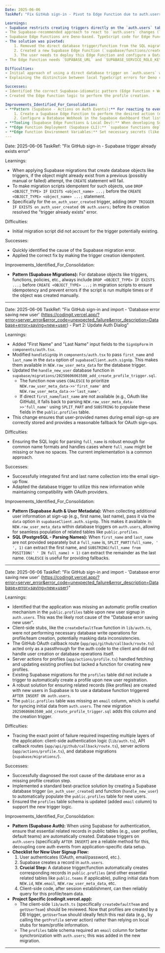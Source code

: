 ```yaml
---
Date: 2025-06-06
TaskRef: "Fix GitHub sign-in - Pivot to Edge Function due to auth.users trigger permissions"

Learnings:
- Supabase restricts creating triggers directly on the `auth.users` table for the default `postgres` role (or roles without explicit ownership/superuser privileges on the `auth` schema), leading to "42501: must be owner of relation users" errors.
- The Supabase-recommended approach to react to `auth.users` changes (like new user inserts) is to use Database Webhooks that call Supabase Edge Functions.
- Supabase Edge Functions are Deno-based. TypeScript code for Edge Functions will show local linting/type errors in a Node.js/Next.js configured environment because Deno types/globals are not recognized. This is a tooling display issue and doesn't mean the Edge Function code is incorrect for its Deno deployment target.
- The solution was pivoted:
    1. Removed the direct database trigger/function from the SQL migration.
    2. Created a new Supabase Edge Function (`supabase/functions/create-user-profile/index.ts`) to handle profile creation. This function expects a webhook payload, extracts new user data, and inserts a record into `public.profiles`.
    3. The user needs to deploy this Edge Function and configure a Database Webhook in their Supabase dashboard to trigger this function on `INSERT` events in `auth.users`.
- The Edge Function needs `SUPABASE_URL` and `SUPABASE_SERVICE_ROLE_KEY` environment variables set in the Supabase project settings for the function.

Difficulties:
- Initial approach of using a direct database trigger on `auth.users` was incompatible with Supabase's permission model for the `auth` schema.
- Explaining the distinction between local TypeScript errors for Deno code versus the code's validity in its Deno runtime environment.

Successes:
- Identified the correct Supabase-idiomatic pattern (Edge Function + Webhook) for handling actions on `auth.users` events.
- Created the Edge Function logic to perform the profile creation.

Improvements_Identified_For_Consolidation:
- **Pattern (Supabase - Actions on Auth Events):** For reacting to events in the `auth.users` table (e.g., new user creation), the standard and most reliable method is:
    1. Create a Supabase Edge Function to perform the desired action (e.g., insert into `public.profiles`). This function will use the `SUPABASE_SERVICE_ROLE_KEY` for elevated privileges if needed.
    2. Configure a Database Webhook in the Supabase dashboard that listens for the specific event (e.g., `INSERT` on `auth.users`) and calls the deployed Edge Function via HTTP POST.
- **Tooling (Supabase Edge Functions & Local Dev):** When developing Supabase Edge Functions (Deno/TypeScript) within a Node.js/Next.js project, expect local TypeScript errors for Deno-specific code. This is a local linting issue; the code should be validated against the Deno environment.
- **Edge Function Deployment (Supabase CLI):** `supabase functions deploy <function_name> [--no-verify-jwt]`
- **Edge Function Environment Variables:** Set necessary secrets (like `SUPABASE_URL`, `SUPABASE_SERVICE_ROLE_KEY`) in the Supabase project dashboard for the function.
---
```

Date: 2025-06-06
TaskRef: "Fix GitHub sign-in - Supabase trigger already exists error"

Learnings:
- When applying Supabase migrations that create database objects like triggers, if the object might already exist from a previous (possibly manual or failed) attempt, the `CREATE` statement will fail.
- To make migration scripts idempotent for such objects, use `DROP <OBJECT_TYPE> IF EXISTS <object_name> ...;` before the `CREATE <OBJECT_TYPE> <object_name> ...;` statement.
- Specifically for the `on_auth_user_created` trigger, adding `DROP TRIGGER IF EXISTS on_auth_user_created ON auth.users;` before its creation resolved the "trigger already exists" error.

Difficulties:
- Initial migration script did not account for the trigger potentially existing.

Successes:
- Quickly identified the cause of the Supabase migration error.
- Applied the correct fix by making the trigger creation idempotent.

Improvements_Identified_For_Consolidation:
- **Pattern (Supabase Migrations):** For database objects like triggers, functions, policies, etc., always include `DROP <OBJECT_TYPE> IF EXISTS ...;` before `CREATE <OBJECT_TYPE> ...;` in migration scripts to ensure idempotency and prevent errors if the script is run multiple times or if the object was created manually.
---
Date: 2025-06-06
TaskRef: "Fix GitHub sign-in and import - 'Database error saving new user' (https://codingit.vercel.app/?error=server_error&error_code=unexpected_failure&error_description=Database+error+saving+new+user) - Part 2: Update Auth Dialog"

Learnings:
- Added "First Name" and "Last Name" input fields to the `SignUpForm` in `components/auth.tsx`.
- Modified `handleSignUp` in `components/auth.tsx` to pass `first_name` and `last_name` in the `data` option of `supabaseClient.auth.signUp`. This makes them available in `NEW.raw_user_meta_data` for the database trigger.
- Updated the `handle_new_user` database function in `supabase/migrations/20250606063500_add_create_profile_trigger.sql`.
  - The function now uses `COALESCE` to prioritize `NEW.raw_user_meta_data->>'first_name'` and `NEW.raw_user_meta_data->>'last_name'`.
  - If direct `first_name`/`last_name` are not available (e.g., OAuth like GitHub), it falls back to parsing `NEW.raw_user_meta_data->>'full_name'` using `SPLIT_PART` and `SUBSTRING` to populate these fields in the `public.profiles` table.
- This change ensures that user-provided names during email sign-up are correctly stored and provides a reasonable fallback for OAuth sign-ups.

Difficulties:
- Ensuring the SQL logic for parsing `full_name` is robust enough for common name formats and handles cases where `full_name` might be missing or have no spaces. The current implementation is a common approach.

Successes:
- Successfully integrated first and last name collection into the email sign-up flow.
- Adapted the database trigger to utilize this new information while maintaining compatibility with OAuth providers.

Improvements_Identified_For_Consolidation:
- **Pattern (Supabase Auth & User Metadata):** When collecting additional user information at sign-up (e.g., first name, last name), pass it via the `data` option in `supabaseClient.auth.signUp`. This makes it available in `NEW.raw_user_meta_data` within database triggers on `auth.users`, allowing for seamless population of related tables like `public.profiles`.
- **SQL (PostgreSQL - Parsing Names):** When `first_name` and `last_name` are not provided separately but a `full_name` is, `SPLIT_PART(full_name, ' ', 1)` can extract the first name, and `SUBSTRING(full_name from POSITION(' ' IN full_name) + 1)` can extract the remainder as the last name. `COALESCE` is useful for providing fallbacks.
---
Date: 2025-06-06
TaskRef: "Fix GitHub sign-in and import - 'Database error saving new user' (https://codingit.vercel.app/?error=server_error&error_code=unexpected_failure&error_description=Database+error+saving+new+user)"

Learnings:
- Identified that the application was missing an automatic profile creation mechanism in the `public.profiles` table upon new user signup in `auth.users`. This was the likely root cause of the "Database error saving new user".
- Client-side stubs, like the `createDefaultTeam` function in `lib/auth.ts`, were not performing necessary database write operations for profile/team creation, potentially masking data inconsistencies.
- The GitHub OAuth callback route (`app/api/github/callback/route.ts`) acted only as a passthrough for the auth code to the client and did not handle user creation or database operations itself.
- Server actions for profiles (`app/actions/profile.ts`) handled fetching and updating existing profiles but lacked a function for creating new profiles.
- Existing Supabase migrations for the `profiles` table did not include a trigger to automatically create a profile upon new user registration.
- A robust solution for ensuring related records (like profiles) are created with new users in Supabase is to use a database function triggered `AFTER INSERT ON auth.users`.
- The `public.profiles` table was missing an `email` column, which is useful for syncing initial data from `auth.users`. The new migration `20250606063500_add_create_profile_trigger.sql` adds this column and the creation trigger.

Difficulties:
- Tracing the exact point of failure required inspecting multiple layers of the application: client-side authentication logic (`lib/auth.ts`), API callback routes (`app/api/github/callback/route.ts`), server actions (`app/actions/profile.ts`), and database migrations (`supabase/migrations/`).

Successes:
- Successfully diagnosed the root cause of the database error as a missing profile creation step.
- Implemented a standard best-practice solution by creating a Supabase database trigger (`on_auth_user_created`) and function (`handle_new_user`) to automatically populate the `public.profiles` table for new users.
- Ensured the `profiles` table schema is updated (added `email` column) to support the new trigger logic.

Improvements_Identified_For_Consolidation:
- **Pattern (Supabase Auth):** When using Supabase for authentication, ensure that essential related records in public tables (e.g., user profiles, default teams) are automatically created. Database triggers on `auth.users` (specifically `AFTER INSERT`) are a reliable method for this, decoupling core auth events from application-specific data setup.
- **Checklist for New User Signup Flow:**
    1. User authenticates (OAuth, email/password, etc.).
    2. Supabase creates a record in `auth.users`.
    3. **Crucial Step:** A database trigger/function automatically creates corresponding records in `public.profiles` (and other essential related tables like `public.teams` if applicable), pulling initial data from `NEW.id`, `NEW.email`, `NEW.raw_user_meta_data`, etc.
    4. Client-side code, after session establishment, can then reliably query for this profile/team data.
- **Project Specific (codingit.vercel.app):**
    - The client-side `lib/auth.ts` (specifically `createDefaultTeam` and `getUserTeam`) should be reviewed. Now that profiles are created by a DB trigger, `getUserTeam` should ideally fetch this real data (e.g., by calling the `getProfile` server action) rather than relying on local stubs for team/profile information.
    - The `profiles` table schema required an `email` column for better synchronization with `auth.users`; this was added in the new migration.
---
